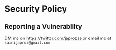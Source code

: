 # Security Policy

## Reporting a Vulnerability

DM me on https://twitter.com/japrozss or email me at `sainijaproz@gmail.com`